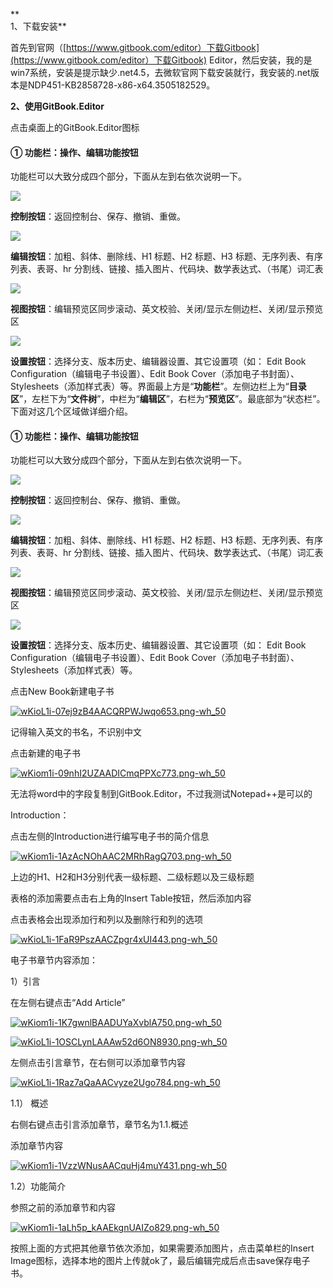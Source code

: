 **  
1、下载安装**

首先到官网（[https://www.gitbook.com/editor）下载Gitbook](https://www.gitbook.com/editor）下载Gitbook) Editor，然后安装，我的是win7系统，安装是提示缺少.net4.5，去微软官网下载安装就行，我安装的.net版本是NDP451-KB2858728-x86-x64.3505182529。

**2、使用GitBook.Editor**

点击桌面上的GitBook.Editor图标

#### ① 功能栏：操作、编辑功能按钮

功能栏可以大致分成四个部分，下面从左到右依次说明一下。

![](https://kindlefere.b0.upaiyun.com/uploads/2016/01/gitbook_2.jpg)

**控制按钮**：返回控制台、保存、撤销、重做。

![](https://kindlefere.b0.upaiyun.com/uploads/2016/01/gitbook_3.jpg)

**编辑按钮**：加粗、斜体、删除线、H1 标题、H2 标题、H3 标题、无序列表、有序列表、表哥、hr 分割线、链接、插入图片、代码块、数学表达式、（书尾）词汇表

![](https://kindlefere.b0.upaiyun.com/uploads/2016/01/gitbook_4.jpg)

**视图按钮**：编辑预览区同步滚动、英文校验、关闭/显示左侧边栏、关闭/显示预览区

![](https://kindlefere.b0.upaiyun.com/uploads/2016/01/gitbook_5.jpg)

**设置按钮**：选择分支、版本历史、编辑器设置、其它设置项（如： Edit Book Configuration（编辑电子书设置）、Edit Book Cover（添加电子书封面）、Stylesheets（添加样式表）等。界面最上方是“**功能栏**”。左侧边栏上为“**目录区**”，左栏下为“**文件树**”，中栏为“**编辑区**”，右栏为“**预览区**”。最底部为“状态栏”。下面对这几个区域做详细介绍。

#### ① 功能栏：操作、编辑功能按钮

功能栏可以大致分成四个部分，下面从左到右依次说明一下。

![](https://kindlefere.b0.upaiyun.com/uploads/2016/01/gitbook_2.jpg)

**控制按钮**：返回控制台、保存、撤销、重做。

![](https://kindlefere.b0.upaiyun.com/uploads/2016/01/gitbook_3.jpg)

**编辑按钮**：加粗、斜体、删除线、H1 标题、H2 标题、H3 标题、无序列表、有序列表、表哥、hr 分割线、链接、插入图片、代码块、数学表达式、（书尾）词汇表

![](https://kindlefere.b0.upaiyun.com/uploads/2016/01/gitbook_4.jpg)

**视图按钮**：编辑预览区同步滚动、英文校验、关闭/显示左侧边栏、关闭/显示预览区

![](https://kindlefere.b0.upaiyun.com/uploads/2016/01/gitbook_5.jpg)

**设置按钮**：选择分支、版本历史、编辑器设置、其它设置项（如： Edit Book Configuration（编辑电子书设置）、Edit Book Cover（添加电子书封面）、Stylesheets（添加样式表）等。

点击New Book新建电子书

[![](https://s2.51cto.com/wyfs02/M02/8E/60/wKioL1i-07ej9zB4AACQRPWJwqo653.png-wh_500x0-wm_3-wmp_4-s_3978674516.png "wKioL1i-07ej9zB4AACQRPWJwqo653.png-wh\_50")](https://s2.51cto.com/wyfs02/M02/8E/60/wKioL1i-07ej9zB4AACQRPWJwqo653.png-wh_500x0-wm_3-wmp_4-s_3978674516.png)

记得输入英文的书名，不识别中文

点击新建的电子书

[![](https://s4.51cto.com/wyfs02/M02/8E/61/wKiom1i-09nhI2UZAADICmqPPXc773.png-wh_500x0-wm_3-wmp_4-s_1394262939.png "wKiom1i-09nhI2UZAADICmqPPXc773.png-wh\_50")](https://s4.51cto.com/wyfs02/M02/8E/61/wKiom1i-09nhI2UZAADICmqPPXc773.png-wh_500x0-wm_3-wmp_4-s_1394262939.png)

无法将word中的字段复制到GitBook.Editor，不过我测试Notepad++是可以的

Introduction：

点击左侧的Introduction进行编写电子书的简介信息

[![](https://s2.51cto.com/wyfs02/M00/8E/61/wKiom1i-1AzAcNOhAAC2MRhRagQ703.png-wh_500x0-wm_3-wmp_4-s_1508425277.png "wKiom1i-1AzAcNOhAAC2MRhRagQ703.png-wh\_50")](https://s2.51cto.com/wyfs02/M00/8E/61/wKiom1i-1AzAcNOhAAC2MRhRagQ703.png-wh_500x0-wm_3-wmp_4-s_1508425277.png)

上边的H1、H2和H3分别代表一级标题、二级标题以及三级标题

表格的添加需要点击右上角的Insert Table按钮，然后添加内容

点击表格会出现添加行和列以及删除行和列的选项

[![](https://s4.51cto.com/wyfs02/M02/8E/60/wKioL1i-1FaR9PszAACZpgr4xUI443.png-wh_500x0-wm_3-wmp_4-s_4160746531.png "wKioL1i-1FaR9PszAACZpgr4xUI443.png-wh\_50")](https://s4.51cto.com/wyfs02/M02/8E/60/wKioL1i-1FaR9PszAACZpgr4xUI443.png-wh_500x0-wm_3-wmp_4-s_4160746531.png)

电子书章节内容添加：

1）引言

在左侧右键点击“Add Article”

[![](https://s3.51cto.com/wyfs02/M00/8E/61/wKiom1i-1K7gwnlBAADUYaXvblA750.png-wh_500x0-wm_3-wmp_4-s_3583633939.png "wKiom1i-1K7gwnlBAADUYaXvblA750.png-wh\_50")](https://s3.51cto.com/wyfs02/M00/8E/61/wKiom1i-1K7gwnlBAADUYaXvblA750.png-wh_500x0-wm_3-wmp_4-s_3583633939.png)

[![](https://s2.51cto.com/wyfs02/M00/8E/60/wKioL1i-1OSCLynLAAAw52d6ON8930.png-wh_500x0-wm_3-wmp_4-s_3110028015.png "wKioL1i-1OSCLynLAAAw52d6ON8930.png-wh\_50")](https://s2.51cto.com/wyfs02/M00/8E/60/wKioL1i-1OSCLynLAAAw52d6ON8930.png-wh_500x0-wm_3-wmp_4-s_3110028015.png)

左侧点击引言章节，在右侧可以添加章节内容

[![](https://s4.51cto.com/wyfs02/M00/8E/60/wKioL1i-1Raz7aQaAACvyze2Ugo784.png-wh_500x0-wm_3-wmp_4-s_3957363262.png "wKioL1i-1Raz7aQaAACvyze2Ugo784.png-wh\_50")](https://s4.51cto.com/wyfs02/M00/8E/60/wKioL1i-1Raz7aQaAACvyze2Ugo784.png-wh_500x0-wm_3-wmp_4-s_3957363262.png)

1.1） 概述

右侧右键点击引言添加章节，章节名为1.1.概述

添加章节内容

[![](https://s5.51cto.com/wyfs02/M01/8E/61/wKiom1i-1VzzWNusAACquHj4muY431.png-wh_500x0-wm_3-wmp_4-s_2878636694.png "wKiom1i-1VzzWNusAACquHj4muY431.png-wh\_50")](https://s5.51cto.com/wyfs02/M01/8E/61/wKiom1i-1VzzWNusAACquHj4muY431.png-wh_500x0-wm_3-wmp_4-s_2878636694.png)

1.2）功能简介

参照之前的添加章节和内容

[![](https://s1.51cto.com/wyfs02/M01/8E/61/wKiom1i-1aLh5p_kAAEkgnUAIZo829.png-wh_500x0-wm_3-wmp_4-s_4214234559.png "wKiom1i-1aLh5p\_kAAEkgnUAIZo829.png-wh\_50")](https://s1.51cto.com/wyfs02/M01/8E/61/wKiom1i-1aLh5p_kAAEkgnUAIZo829.png-wh_500x0-wm_3-wmp_4-s_4214234559.png)

按照上面的方式把其他章节依次添加，如果需要添加图片，点击菜单栏的Insert Image图标，选择本地的图片上传就ok了，最后编辑完成后点击save保存电子书。

